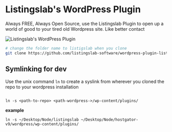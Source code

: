 

# Listingslab's WordPress Plugin

Always FREE, Always Open Source, use the Listingslab Plugin to open up a world of good to your tired old Wordpress site. Like better contact

![Listingslab's WordPress Plugin](https://i0.wp.com/listingslab.com/wp-content/uploads/2020/12/cropped-logo_300_100.png)

```bash
# change the folder name to listigslab when you clone
git clone https://github.com/listingslab-software/wordpress-plugin-listingslab.git listingslab
```

## Symlinking for dev

Use the unix command `ln` to create a syslink from wherever you cloned the repo to your wordpress installation

```

ln -s <path-to-repo> <path-wordpress->/wp-content/plugins/

```
__example__

```
ln -s ~/Desktop/Node/listingslab ~/Desktop/Node/hostgator-v9/wordpress/wp-content/plugins/

```